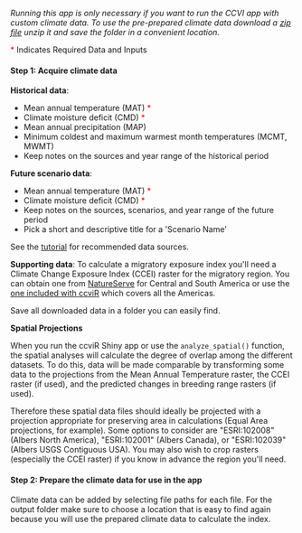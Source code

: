 
*Running this app is only necessary if you want to run the CCVI app with custom climate data. To use the pre-prepared climate data download a [zip file](https://drive.google.com/drive/folders/18mO5GDUmwi-nswhIAC36bmtYsvmqNQkH?usp=share_link) unzip it and save the folder in a convenient location.*

 <span style='color:red'>*</span> Indicates Required Data and Inputs</span>

#### Step 1: Acquire climate data

**Historical data**: 
  - Mean annual temperature (MAT) <span style='color:red'>*</span>
  - Climate moisture deficit (CMD) <span style='color:red'>*</span>
  - Mean annual precipitation (MAP)
  - Minimum coldest and maximum warmest month temperatures (MCMT, MWMT)
  - Keep notes on the sources and year range of the historical period
  
**Future scenario data**:
  - Mean annual temperature (MAT) <span style='color:red'>*</span>
  - Climate moisture deficit (CMD) <span style='color:red'>*</span>
  - Keep notes on the sources, scenarios, and year range of the future period
  - Pick a short and descriptive title for a 'Scenario Name'

See the [tutorial](https://landscitech.github.io/ccviR/articles/data_prep_vignette.html) for recommended data sources.
  
**Supporting data**: 
To calculate a migratory exposure index you'll need a Climate Change Exposure Index (CCEI) raster for the migratory region. You can obtain one from [NatureServe](https://www.natureserve.org/ccvi-species) for Central and South America or use the [one included with ccviR](https://drive.google.com/drive/folders/175eBmxN1KIcqVvHLC3PcJIvvUP67BzPG) which covers all the Americas. 

Save all downloaded data in a folder you can easily find.

**Spatial Projections**
 
When you run the ccviR Shiny app or use the `analyze_spatial()` function, 
the spatial analyses will calculate the degree of overlap among the different datasets.
To do this, data will be made comparable by transforming some data to the 
projections from the Mean Annual Temperature raster,
the CCEI raster (if used), and the predicted changes in breeding range rasters (if used).

Therefore these spatial data files should ideally be projected with a projection appropriate
for preserving area in calculations (Equal Area projections, for example).
Some options to consider are "ESRI:102008" (Albers North America), 
"ESRI:102001" (Albers Canada), or "ESRI:102039" (Albers USGS Contiguous USA).
You may also wish to crop rasters (especially the CCEI raster) if you know
in advance the region you'll need.
 

#### Step 2: Prepare the climate data for use in the app

Climate data can be added by selecting file paths for each file. 
For the output folder make sure to choose a location that is easy to find again 
because you will use the prepared climate data to calculate the index.
